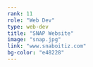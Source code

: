```yaml
---
rank: 11
role: "Web Dev"
type: web-dev
title: "SNAP Website"
image: "snap.jpg"
link: "www.snaboitiz.com"
bg-color: "e48228"
---
```

